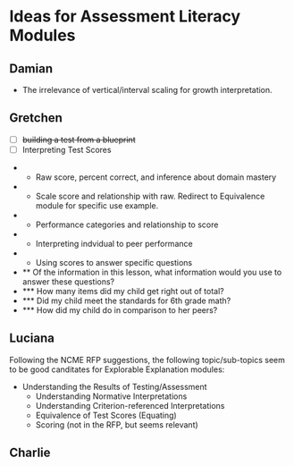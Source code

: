 Ideas for Assessment Literacy Modules
=====================================

## Damian

- The irrelevance of vertical/interval scaling for growth interpretation.

## Gretchen
 - [ ] ~~building a test from a blueprint~~
 - [ ] Interpreting Test Scores
 - * Raw score, percent correct, and inference about domain mastery
 - * Scale score and relationship with raw. Redirect to Equivalence module for specific use example. 
 - * Performance categories and relationship to score
 - * Interpreting indvidual to peer performance
 - * Using scores to answer specific questions
 - ** Of the information in this lesson, what information would you use to answer these questions? 
 - *** How many items did my child get right out of total? 
 - *** Did my child meet the standards for 6th grade math?
 - *** How did my child do in comparison to her peers?


## Luciana

Following the NCME RFP suggestions, the following topic/sub-topics seem to be good canditates for Explorable Explanation modules:

- Understanding the Results of Testing/Assessment
	- Understanding Normative Interpretations
	- Understanding Criterion-referenced Interpretations
	- Equivalence of Test Scores (Equating)
	- Scoring (not in the RFP, but seems relevant)


## Charlie


